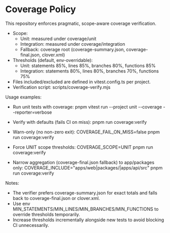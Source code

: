 # Coverage Policy

This repository enforces pragmatic, scope-aware coverage verification.

- Scope:
  - Unit: measured under coverage/unit
  - Integration: measured under coverage/integration
  - Fallback: coverage root (coverage-summary.json, coverage-final.json, clover.xml)
- Thresholds (default, env-overridable):
  - Unit: statements 85%, lines 85%, branches 80%, functions 85%
  - Integration: statements 80%, lines 80%, branches 70%, functions 75%
- Files included/excluded are defined in vitest.config.ts per project.
- Verification script: scripts/coverage-verify.mjs

Usage examples:

- Run unit tests with coverage:
  pnpm vitest run --project unit --coverage --reporter=verbose

- Verify with defaults (fails CI on miss):
  pnpm run coverage:verify

- Warn-only (no non-zero exit):
  COVERAGE_FAIL_ON_MISS=false pnpm run coverage:verify

- Force UNIT scope thresholds:
  COVERAGE_SCOPE=UNIT pnpm run coverage:verify

- Narrow aggregation (coverage-final.json fallback) to app/packages only:
  COVERAGE_INCLUDE="apps/web|packages/|apps/api/src" pnpm run coverage:verify

Notes:

- The verifier prefers coverage-summary.json for exact totals and falls back to coverage-final.json or clover.xml.
- Use env MIN_STATEMENTS/MIN_LINES/MIN_BRANCHES/MIN_FUNCTIONS to override thresholds temporarily.
- Increase thresholds incrementally alongside new tests to avoid blocking CI unnecessarily.
